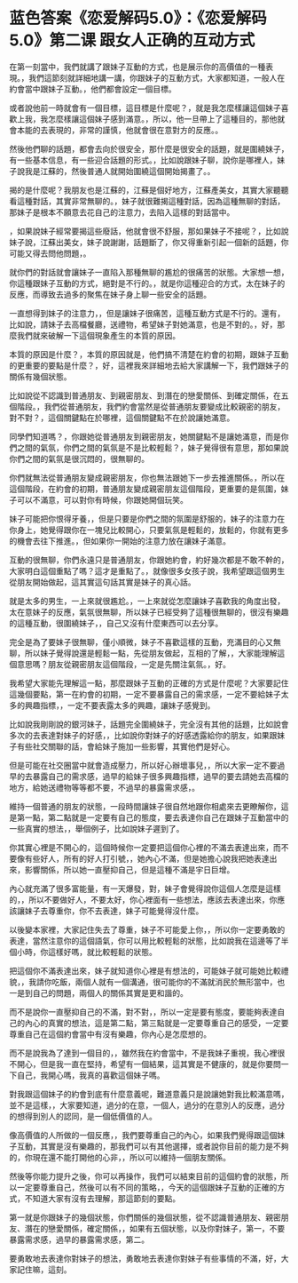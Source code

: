 # 蓝色答案《恋爱解码5.0》：《恋爱解码5.0》第二课 跟女人正确的互动方式

在第一刻當中，我們就講了跟妹子互動的方式，也是展示你的高價值的一種表現。，我們這節刻就詳細地講一講，你跟妹子的互動方式，大家都知道，一般人在約會當中跟妹子互動。，他們都會設定一個目標。

或者說他前一時就會有一個目標，這目標是什麼呢？，就是我怎麼樣讓這個妹子喜歡上我，我怎麼樣讓這個妹子感到滿意。，所以，他一旦帶上了這種目的，那他就會本能的去表現的，非常的謹慎，他就會很在意對方的反應。。

然後他們聊的話題，都會去向於很安全，那什麼是很安全的話題，就是圍繞妹子，有一些基本信息，有一些迎合話題的形式。，比如說跟妹子聊，說你是哪裡人，妹子說我是江蘇的，然後普通人就開始圍繞這個開始揭畫了。。

揭的是什麼呢？我朋友也是江蘇的，江蘇是個好地方，江蘇產美女，其實大家聽聽看這種對話，其實非常無聊的。，妹子就很難揭這種對話，因為這種無聊的對話，那妹子是根本不願意去花自己的注意力，去陷入這樣的對話當中。

，如果說妹子經常要揭這些廢話，他就會很不舒服，那如果妹子不接呢？，比如說妹子說，江蘇出美女，妹子說謝謝，話題斷了，你又得重新引起一個新的話題，你可能又得去問他問題，。

就你們的對話就會讓妹子一直陷入那種無聊的尷尬的很痛苦的狀態。大家想一想，你這種跟妹子互動的方式，絕對是不行的。，就是你這種迎合的方式，太在妹子的反應，而導致去過多的聚焦在妹子身上聊一些安全的話題。

一直想得到妹子的注意力，，但是讓妹子很痛苦，這種互動方式是不行的。還有，比如說，請妹子去高檔餐廳，送禮物，希望妹子對她滿意，也是不對的。，好，那麼我們就來破解一下這個現象產生的本質的原因。

本質的原因是什麼？，本質的原因就是，他們搞不清楚在約會的初期，跟妹子互動的更重要的要點是什麼？，好，這裡我來詳細地去給大家講解一下，我們跟妹子的關係有幾個狀態。

比如說從不認識到普通朋友、到親密朋友、到潛在的戀愛關係、到確定關係，在五個階段。，我們從普通朋友，我們約會當然是從普通朋友要變成比較親密的朋友，對不對？，這個關鍵點在於哪裡，這個關鍵點不在於說讓她滿意。

同學們知道嗎？，你跟她從普通朋友到親密朋友，她關鍵點不是讓她滿意，而是你們之間的氣氛，你們之間的氣氛是不是比較輕鬆？，妹子覺得很有意思，那如果說你們之間的氣氛是很沉悶的，很無聊的。

你們就無法從普通朋友變成親密朋友，你也無法跟她下一步去推進關係。，所以在這個階段，在約會的初期，普通朋友變成親密朋友這個階段，更重要的是氛圍，妹子可以不滿意，可以對你有時候，你跟她開個玩笑。

妹子可能把你恨得牙養，，但是只要是你們之間的氛圍是舒服的，妹子的注意力在你身上，她覺得跟你在一塊兒比較開心，只要氣氛是輕鬆的，放鬆的，你就有更多的機會去往下推進。，但如果你一開始的注意力放在讓妹子滿意。

互動的很無聊，你們永遠只是普通朋友，你跟她約會，約好幾次都是不敢不幹的，大家明白這個重點了嗎？這才是重點了。，就像很多女孩子說，我希望跟這個男生從朋友開始做起，這其實這句話其實是妹子的真心話。

就是太多的男生，一上來就很尷尬。，一上來就從怎麼讓妹子喜歡我的角度出發，太在意妹子的反應，氣氛很無聊，所以妹子已經受夠了這種很無聊的，很沒有樂趣的這種互動，很圍繞妹子，，自己又沒有什麼東西可以去分享。

完全是為了要妹子很無聊，僅小順微，妹子不喜歡這樣的互動，充滿目的心又無聊，所以妹子覺得說還是輕鬆一點，先從朋友做起，互相的了解，，大家能理解這個意思嗎？朋友從親密朋友這個階段，一定是先關注氣氛。，好。

我希望大家能先理解這一點，那麼跟妹子互動的正確的方式是什麼呢？大家要記住這幾個要點，第一在約會的初期，一定不要暴露自己的需求感，一定不要給妹子太多的興趣指標，，一定不要表露太多的興趣，讓妹子感覺到。

比如說我剛剛說的銀河妹子，話題完全圍繞妹子，完全沒有其他的話題，比如說會多次的去表達對妹子的好感，，比如說你對妹子的好感透露給你的朋友，如果跟妹子有些社交關聯的話，會給妹子施加一些影響，其實他們是好心。

但是可能在社交圈當中就會造成壓力，所以好心辦壞事兒，，所以大家一定不要過早的去暴露自己的需求感，過早的給妹子很多興趣指標，過早的要去請她去高檔的地方，給她送禮物等等都不要，不過早的暴露需求感，。

維持一個普通的朋友的狀態，一段時間讓妹子很自然地跟你相處來去更瞭解你，這是第一點，第二點就是一定要有自己的態度，要去表達你自己在跟妹子互動當中的一些真實的想法，，舉個例子，比如說妹子遲到了。

你其實心裡是不開心的，這個時候你一定要把這個你心裡的不滿去表達出來，而不要像有些好人，所有的好人打引號，，她內心不滿，但是她擔心說我把她表達出來，影響關係，所以她一直壓抑自己，但是這種不滿是宇日巨增。

內心就充滿了很多富能量，有一天爆發，對，妹子會覺得說你這個人怎麼是這樣的，，所以不要做好人，不要太好，你心裡面有一些想法，應該去表達出來，你應該讓妹子去尊重你，你不去表達，妹子可能覺得沒什麼。

以後變本家裡，大家記住失去了尊重，妹子不可能愛上你，，所以你一定要勇敢的表達，當然注意你的這個語氣，你可以用比較輕鬆的狀態，比如說我在這邊等了半個小時，你這樣好嗎，就比較輕鬆的狀態。

把這個你不滿表達出來，妹子就知道你心裡是有想法的，可能妹子就可能她比較禮貌，，我請你吃飯，兩個人就有一個溝通，很可能你的不滿就消民於無形當中，也一是到自己的問題，兩個人的關係其實是更和諧的。

而不是說你一直壓抑自己的不滿，對不對，，所以一定是要有態度，要能夠表達自己的內心的真實的想法，這是第二點，第三點就是一定要尊重自己的感受，一定要尊重自己在這個約會當中有沒有樂趣，你內心是怎麼想的。

而不是說我為了達到一個目的，，雖然我在約會當中，不是我妹子重視，我心裡很不開心，但是我一直在堅持，希望有一個結果，這其實是不健康的，就是你要問一下自己，我開心嗎，我真的喜歡這個妹子嗎。

對我跟這個妹子的約會到底有什麼意義呢，難道意義只是說讓她對我比較滿意嗎，並不是這樣，，大家要知道，過分的在意，一個人，過分的在意別人的反應，過分的想得到別人的認同，是一個低價值的人。

像高價值的人所做的一個反應，，我們要尊重自己的內心，如果我們覺得跟這個妹子互動，其實是沒有樂趣的，那我們可以有其他選擇，或者說你目前的能力是不夠的，你現在還不能打開他的心非，，所以可以維持一個朋友關係。

然後等你能力提升之後，你可以再操作，我們可以結束目前的這個約會的狀態，所以一定要尊重自己，然後可以有不同的策略，，今天的這個跟妹子互動的正確的方式，不知道大家有沒有去理解，那這節刻的要點。

第一就是你跟妹子的幾個狀態，你們關係的幾個狀態，從不認識普通朋友、親密朋友、潛在的戀愛關係，確定關係，，如果有五個狀態，以及你對妹子，第一，不要暴露需求感，過早的暴露需求感，第二。

要勇敢地去表達你對妹子的想法，勇敢地去表達你對妹子有些事情的不滿，好，大家記住嘛，這刻。